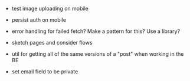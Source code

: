 - test image uploading on mobile
- persist auth on mobile
- error handling for failed fetch? Make a pattern for this? Use a library?
- sketch pages and consider flows

- util for getting all of the same versions of a "post" when working in the BE


- set email field to be private
